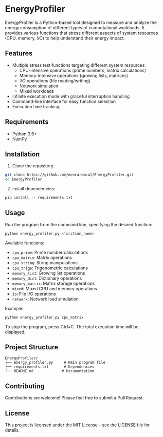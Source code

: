 # EnergyProfiler

EnergyProfiler is a Python-based tool designed to measure and analyze the energy consumption of different types of computational workloads. It provides various functions that stress different aspects of system resources (CPU, memory, I/O) to help understand their energy impact.

## Features

- Multiple stress test functions targeting different system resources:
  - CPU-intensive operations (prime numbers, matrix calculations)
  - Memory-intensive operations (growing lists, matrices)
  - I/O operations (file reading/writing)
  - Network simulation
  - Mixed workloads
- Infinite execution mode with graceful interruption handling
- Command-line interface for easy function selection
- Execution time tracking

## Requirements

- Python 3.6+
- NumPy

## Installation

1. Clone the repository:
```bash
git clone https://github.com/menraromial/EnergyProfiler.git
cd EnergyProfiler
```

2. Install dependencies:
```bash
pip install -r requirements.txt
```

## Usage

Run the program from the command line, specifying the desired function:

```bash
python energy_profiler.py <function_name>
```

Available functions:
- `cpu_prime`: Prime number calculations
- `cpu_matrix`: Matrix operations
- `cpu_string`: String manipulations
- `cpu_trigo`: Trigonometric calculations
- `memory_list`: Growing list operations
- `memory_dict`: Dictionary operations
- `memory_matrix`: Matrix storage operations
- `mixed`: Mixed CPU and memory operations
- `io`: File I/O operations
- `network`: Network load simulation

Example:
```bash
python energy_profiler.py cpu_matrix
```

To stop the program, press Ctrl+C. The total execution time will be displayed.

## Project Structure

```
EnergyProfiler/
├── energy_profiler.py     # Main program file
├── requirements.txt       # Dependencies
└── README.md             # Documentation
```

## Contributing

Contributions are welcome! Please feel free to submit a Pull Request.

## License

This project is licensed under the MIT License - see the LICENSE file for details.